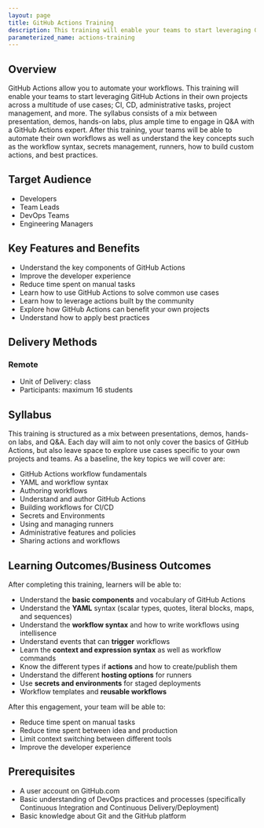 ```yaml
---
layout: page
title: GitHub Actions Training
description: This training will enable your teams to start leveraging GitHub Actions in their own projects across a multitude of use cases.
parameterized_name: actions-training
---
```


## Overview

GitHub Actions allow you to automate your workflows. This training will enable your teams to start leveraging GitHub Actions in their own projects across a multitude of use cases; CI, CD, administrative tasks, project management, and more. The syllabus consists of a mix between presentation, demos, hands-on labs, plus ample time to engage in Q&A with a GitHub Actions expert. After this training, your teams will be able to automate their own workflows as well as understand the key concepts such as the workflow syntax, secrets management, runners, how to build custom actions, and best practices.

## Target Audience

- Developers
- Team Leads
- DevOps Teams
- Engineering Managers

## Key Features and Benefits

- Understand the key components of GitHub Actions
- Improve the developer experience
- Reduce time spent on manual tasks
- Learn how to use GitHub Actions to solve common use cases
- Learn how to leverage actions built by the community
- Explore how GitHub Actions can benefit your own projects
- Understand how to apply best practices

## Delivery Methods

### Remote

- Unit of Delivery: class
- Participants: maximum 16 students

## Syllabus

This training is structured as a mix between presentations, demos, hands-on labs, and Q&A. Each day will aim to not only cover the basics of GitHub Actions, but also leave space to explore use cases specific to your own projects and teams. As a baseline, the key topics we will cover are:

- GitHub Actions workflow fundamentals
- YAML and workflow syntax
- Authoring workflows
- Understand and author GitHub Actions
- Building workflows for CI/CD
- Secrets and Environments
- Using and managing runners
- Administrative features and policies
- Sharing actions and workflows

## Learning Outcomes/Business Outcomes

After completing this training, learners will be able to:

- Understand the __basic components__ and vocabulary of GitHub Actions
- Understand the __YAML__ syntax (scalar types, quotes, literal blocks, maps, and sequences)
- Understand the __workflow syntax__ and how to write workflows using intellisence
- Understand events that can __trigger__ workflows
- Learn the __context and expression syntax__ as well as workflow commands
- Know the different types if __actions__ and how to create/publish them
- Understand the different __hosting options__ for runners
- Use __secrets and environments__ for staged deployments
- Workflow templates and __reusable workflows__

After this engagement, your team will be able to:

- Reduce time spent on manual tasks
- Reduce time spent between idea and production
- Limit context switching between different tools
- Improve the developer experience

## Prerequisites

- A user account on GitHub.com
- Basic understanding of DevOps practices and processes (specifically Continuous Integration and Continuous Delivery/Deployment)
- Basic knowledge about Git and the GitHub platform
